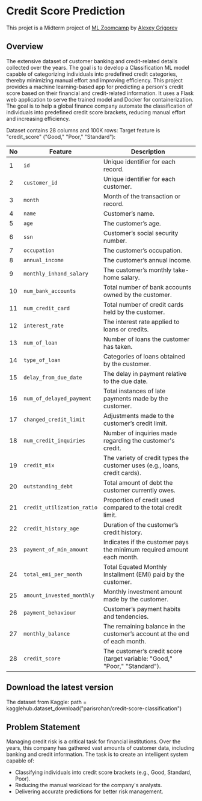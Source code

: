 # Credit Score Prediction
This projet is a Midterm project of [ML Zoomcamp](https://github.com/DataTalksClub/machine-learning-zoomcamp) by [Alexey Grigorev](https://github.com/alexeygrigorev)

## Overview

The extensive dataset of customer banking and credit-related details collected over the years.
The goal is to develop a Classification ML model capable of categorizing individuals into predefined credit categories, thereby minimizing manual effort and improving efficiency.
This project provides a machine learning-based app for predicting a person's credit score based on their financial and credit-related information. 
It uses a Flask web application to serve the trained model and Docker for containerization.
The goal is to help a global finance company automate the classification of individuals into predefined credit score brackets, reducing manual effort and increasing efficiency.

Dataset contains 28 columns and 100K rows:
Target feature is "credit_score" ("Good," "Poor," "Standard"):

| **No** | **Feature**                | **Description**                                                                 |
|--------|----------------------------|---------------------------------------------------------------------------------|
| 1      | `id`                       | Unique identifier for each record.                                             |
| 2      | `customer_id`              | Unique identifier for each customer.                                           |
| 3      | `month`                    | Month of the transaction or record.                                            |
| 4      | `name`                     | Customer’s name.                                                               |
| 5      | `age`                      | The customer’s age.                                                            |
| 6      | `ssn`                      | Customer’s social security number.                                             |
| 7      | `occupation`               | The customer’s occupation.                                                     |
| 8      | `annual_income`            | The customer’s annual income.                                                  |
| 9      | `monthly_inhand_salary`    | The customer’s monthly take-home salary.                                       |
| 10     | `num_bank_accounts`        | Total number of bank accounts owned by the customer.                           |
| 11     | `num_credit_card`          | Total number of credit cards held by the customer.                             |
| 12     | `interest_rate`            | The interest rate applied to loans or credits.                                 |
| 13     | `num_of_loan`              | Number of loans the customer has taken.                                        |
| 14     | `type_of_loan`             | Categories of loans obtained by the customer.                                  |
| 15     | `delay_from_due_date`      | The delay in payment relative to the due date.                                 |
| 16     | `num_of_delayed_payment`   | Total instances of late payments made by the customer.                         |
| 17     | `changed_credit_limit`     | Adjustments made to the customer’s credit limit.                               |
| 18     | `num_credit_inquiries`     | Number of inquiries made regarding the customer's credit.                      |
| 19     | `credit_mix`               | The variety of credit types the customer uses (e.g., loans, credit cards).     |
| 20     | `outstanding_debt`         | Total amount of debt the customer currently owes.                              |
| 21     | `credit_utilization_ratio` | Proportion of credit used compared to the total credit limit.                  |
| 22     | `credit_history_age`       | Duration of the customer’s credit history.                                     |
| 23     | `payment_of_min_amount`    | Indicates if the customer pays the minimum required amount each month.         |
| 24     | `total_emi_per_month`      | Total Equated Monthly Installment (EMI) paid by the customer.                  |
| 25     | `amount_invested_monthly`  | Monthly investment amount made by the customer.                                |
| 26     | `payment_behaviour`        | Customer’s payment habits and tendencies.                                      |
| 27     | `monthly_balance`          | The remaining balance in the customer’s account at the end of each month.      |
| 28     | `credit_score`             | The customer’s credit score (target variable: "Good," "Poor," "Standard").     |


## Download the latest version
The dataset from Kaggle:
path = kagglehub.dataset_download("parisrohan/credit-score-classification")

## Problem Statement

Managing credit risk is a critical task for financial institutions. Over the years, this company has gathered vast amounts of customer data, including banking and credit information.
The task is to create an intelligent system capable of:
- Classifying individuals into credit score brackets (e.g., Good, Standard, Poor).
- Reducing the manual workload for the company's analysts.
- Delivering accurate predictions for better risk management.

